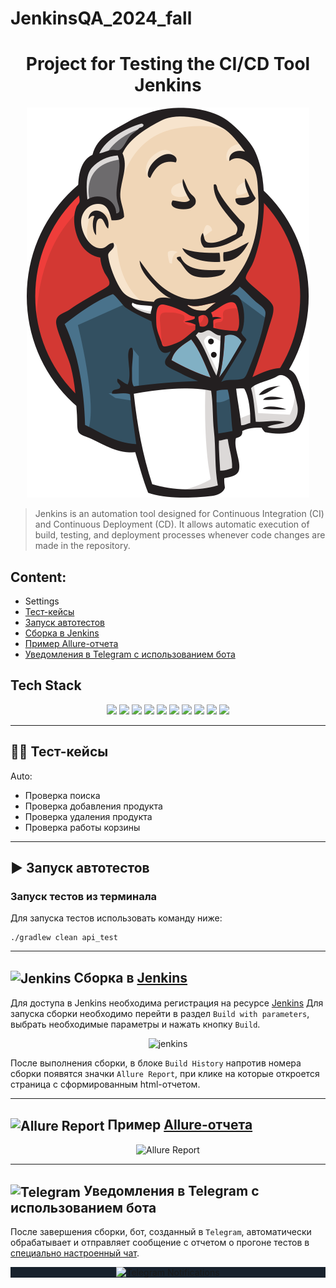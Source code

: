 # JenkinsQA_2024_fall

<h1 align="center">Project for Testing the CI/CD Tool Jenkins</h1>
<div style="text-align: center;"><img src="media/jenkins.svg" alt="Jenkins logo"></div>

> Jenkins is an automation tool designed for Continuous Integration (CI) and Continuous Deployment (CD). It allows automatic execution of build, testing, and deployment processes whenever code changes are made in the repository.



##  Content:
- <a gref="#settings"> Settings</a>
- <a href="#cases"> Тест-кейсы</a>
- <a href="#autotests"> Запуск автотестов</a>
- <a href="#jenkins"> Сборка в Jenkins</a>
- <a href="#allureReport"> Пример Allure-отчета</a>
- <a href="#tg"> Уведомления в Telegram с использованием бота</a>

## Tech Stack

<p align="center">
  <img src="https://img.shields.io/badge/Java-ED8B00?style=for-the-badge&logo=java&logoColor=white"/>
  <img src="https://img.shields.io/badge/TestNG-FF8C00?style=for-the-badge&logo=testng&logoColor=white"/>
  <img src="https://img.shields.io/badge/Selenium-43B02A?style=for-the-badge&logo=selenium&logoColor=white"/>
  <img src="https://img.shields.io/badge/RestAssured-6DB33F?style=for-the-badge"/>
  <img src="https://img.shields.io/badge/WireMock-FF4154?style=for-the-badge"/>
  <img src="https://img.shields.io/badge/HTTP-005571?style=for-the-badge&logo=http&logoColor=white"/>
  <img src="https://img.shields.io/badge/Cucumber-23D96C?style=for-the-badge&logo=cucumber&logoColor=white"/>
  <img src="https://img.shields.io/badge/Docker-2496ED?style=for-the-badge&logo=docker&logoColor=white"/>
  <img src="https://img.shields.io/badge/Allure-EB5A5A?style=for-the-badge"/>
  <img src="https://img.shields.io/badge/Maven-C71A36?style=for-the-badge&logo=apachemaven&logoColor=white"/>
</p>

____
<a id="cases"></a>
## 🕵️‍♂️ Тест-кейсы
Auto:
- Проверка поиска
- Проверка добавления продукта
- Проверка удаления продукта
- Проверка работы корзины

<a id="autotests"></a>
____
## ▶️ Запуск автотестов

### Запуск тестов из терминала

Для запуска тестов использовать команду ниже:
```
./gradlew clean api_test
```

---
<a id="jenkins"></a>
## <img width="20" style="vertical-align:middle" title="Jenkins" src="media/logo/jenkins.svg"> </a> Сборка в <a target="_blank" href="https://jenkins.autotests.cloud/job/chitai-gorod-tests/"> Jenkins </a>
Для доступа в Jenkins необходима регистрация на ресурсе [Jenkins](https://jenkins.autotests.cloud/) Для запуска сборки необходимо перейти в раздел <code>Build with parameters</code>, выбрать необходимые параметры и нажать кнопку <code>Build</code>.
<p align="center">
<img title="jenkins" src="media/screenshots/screenshotsJenkins.png">
</p>
После выполнения сборки, в блоке <code>Build History</code> напротив номера сборки появятся значки <code>Allure Report</code>, при клике на которые откроется страница с сформированным html-отчетом.

____
<a id="allureReport"></a>
## <img width="30" style="vertical-align:middle" title="Allure Report" src="media/logo/allure.svg"> </a> Пример <a target="_blank" href="https://jenkins.autotests.cloud/job/chitai-gorod-tests/8/allure/"> Allure-отчета </a>
<p align="center">
<img title="Allure Report" src="media/screenshots/screenshotsAllure.png">
</p>

____
<a id="tg"></a>
## <img width="30" style="vertical-align:middle" title="Telegram" src="media/logo/telegram.svg"> Уведомления в Telegram с использованием бота
После завершения сборки, бот, созданный в <code>Telegram</code>, автоматически обрабатывает и отправляет сообщение с отчетом
о прогоне тестов в [специально настроенный чат](https://t.me/+m0gDb0Dy9ckwZTYy).
<div style="background-color: #18222d">
<p align="center">
<img width="40%" title="Telegram Notifications" src="media/screenshots/screenshotsTelegram.png">
</p>
</div>